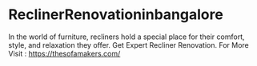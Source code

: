 # ReclinerRenovationinbangalore
In the world of furniture, recliners hold a special place for their comfort, style, and relaxation they offer. Get Expert Recliner Renovation. For More Visit : https://thesofamakers.com/ 
